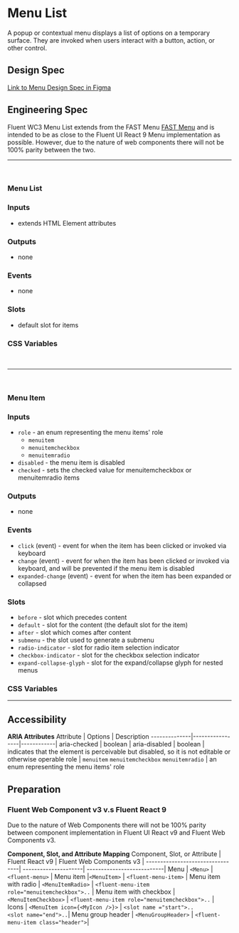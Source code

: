 # Menu List

A popup or contextual menu displays a list of options on a temporary surface. They are invoked when users interact with a button, action, or other control.

## Design Spec

[Link to Menu Design Spec in Figma](https://www.figma.com/file/jFWrkFq61GDdOhPlsz6AtX/Menu?node-id=1528%3A5102&t=XtW4laeEzgVFIl1E-0)

## Engineering Spec

Fluent WC3 Menu List extends from the FAST Menu [FAST Menu](https://explore.fast.design/components/fast-menu) and is intended to be as close to the Fluent UI React 9 Menu implementation as possible. However, due to the nature of web components there will not be 100% parity between the two.

<hr />
<br />

### **Menu List**

### Inputs

- extends HTML Element attributes

### Outputs

- none

### Events

- none

### Slots

- default slot for items

### CSS Variables

<br />
<hr />
<br />

### **Menu Item**

### Inputs

- `role` - an enum representing the menu items' role
  - `menuitem`
  - `menuitemcheckbox`
  - `menuitemradio`
- `disabled` - the menu item is disabled
- `checked` - sets the checked value for menuitemcheckbox or menuitemradio items

### Outputs

- none

### Events

- `click` (event) - event for when the item has been clicked or invoked via keyboard
- `change` (event) - event for when the item has been clicked or invoked via keyboard, and will be prevented if the menu item is disabled
- `expanded-change` (event) - event for when the item has been expanded or collapsed

### Slots

- `before` - slot which precedes content
- `default` - slot for the content (the default slot for the item)
- `after` - slot which comes after content
- `submenu` - the slot used to generate a submenu
- `radio-indicator` - slot for radio item selection indicator
- `checkbox-indicator` - slot for the checkbox selection indicator
- `expand-collapse-glyph` - slot for the expand/collapse glyph for nested menus

### CSS Variables

<hr />

## Accessibility

**ARIA Attributes**
Attribute | Options | Description
--------------|-----------------|------------|
aria-checked | boolean |
aria-disabled | boolean | indicates that the element is perceivable but disabled, so it is not editable or otherwise operable
role | `menuitem` `menuitemcheckbox` `menuitemradio` | an enum representing the menu items' role

## Preparation

### **Fluent Web Component v3 v.s Fluent React 9**

Due to the nature of Web Components there will not be 100% parity between component implementation in Fluent UI React v9 and Fluent Web Components v3.
<br />

**Component, Slot, and Attribute Mapping**
Component, Slot, or Attribute | Fluent React v9 | Fluent Web Components v3 |
---------------------------------| ---------------------| ---------------------------|
Menu | `<Menu>` | `<fluent-menu>` |
Menu item |`<MenuItem>` | `<fluent-menu-item>` |
Menu item with radio | `<MenuItemRadio>` | `<fluent-menu-item role="menuitemcheckbox">..` |
Menu item with checkbox | `<MenuItemCheckbox>` | `<fluent-menu-item role="menuitemcheckbox">..` |
Icons | `<MenuItem icon={<MyIcon />}>` | `<slot name ="start">..` <br /> `<slot name="end">..`|
Menu group header | `<MenuGroupHeader>` | `<fluent-menu-item class="header">`|
